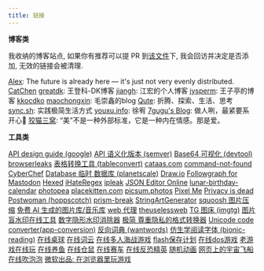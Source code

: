 ```yaml
---
title: 链接
---
```

**博客类**

我收纳的博客站点, 如果你有推荐可以提 PR 到[该文件](https://github.com/thesomeexp/source/blob/master/links.md)下, 我会回访并决定是否添加, 无效的链接会被清理.

[Alex](https://vincent1q84.github.io): The future is already here — it's just not very evenly distributed.
[CatChen](https://chinese.catchen.me)
[greatdk](https://greatdk.com): 王登科-DK博客
[jiangh](https://1byte.io): 江宏的个人博客
[jysperm](https://jysperm.me): 王子亭的博客
[kkocdko](https://kkocdko.site)
[maochongxin](http://maochong.xin): 毛崇鑫的blog
[Qute](https://blog.wfso.cn): 折腾、探索、生活、思考
[sync.sh](https://sync.sh): 实践极简生活方式
[youxu.info](https://blog.youxu.info): 徐宥
[7gugu's Blog](https://www.7gugu.com): 做人咧，最紧要系开心🥳
[狡猫三窝](https://slykiten.com): “美”不是一种外部标准，它是一种内在情感。那是爱。

**工具类**

[API design guide (google)](https://cloud.google.com/apis/design)
[API 语义化版本 (semver)](https://semver.org/lang/zh-CN/)
[Base64 可视化 (devtool)](https://devtool.tech/base64)
[browserleaks](https://browserleaks.com/dns)
[表格转换工具 (tableconvert)](https://tableconvert.com/zh-CN/)
[cataas.com](https://cataas.com/cat?width=800&height=450)
[command-not-found](https://command-not-found.com/)
[CyberChef](https://gchq.github.io/CyberChef/)
[Database 临时 数据库 (planetscale)](https://planetscale.com)
[Draw.io](https://draw.io/)
[Followgraph for Mastodon](https://followgraph.vercel.app/#searchForm)
[Hexed](https://hexed.it/)
[iHateRegex](https://ihateregex.io/)
[ipleak](https://ipleak.net)
[JSON Editor Online](https://jsoneditoronline.org/)
[lunar-birthday-calendar](https://lunar-birthday-calendar-web.firebaseapp.com/)
[photopea](https://www.photopea.com/)
[placekitten.com](https://placekitten.com) 
[picsum.photos](https://picsum.photos)
[Pixel Me](https://pixel-me.tokyo/en/)
[Privacy is dead](https://privacy.aiuys.com/)
[Postwoman (hoppscotch)](https://hoppscotch.io)
[prism-break](https://prism-break.org/en/all/)
[StringArtGenerator](https://halfmonty.github.io/StringArtGenerator/)
[squoosh 图片压缩](https://squoosh.app/)
[免费 AI 生成的图片库/音乐库](https://stockcake.com/)
[web 代理](https://web.tanglu.me)
[theuselessweb](https://theuselessweb.com/)
[TG 图床 (imgtg)](https://imgtg.com)
[图片盲水印在线工具](https://stegonline.iculture.cc)
[数字隐形水印消除器](https://tools.vvzero.com/dewatermark/)
[极简 尊重隐私的格式转换器](https://fileconverter.tommyjepsen.com/)
[Unicode code converter(app-conversion)](https://r12a.github.io/app-conversion/)
[反向词典 (wantwords)](https://wantwords.net)
[仿生学阅读字体 (bionic-reading)](https://bionic-reading.com/)
[在线桌球](http://www.heyzxz.me/pcol/)
[在线词云](https://wordart.com/create)
[在线多人海战游戏](https://mk48.io/)
[flash保存计划](https://flash.homes/)
[在线dos游戏](https://dos.zczc.cz/)
[老游戏在线玩](https://zaixianwan.app/)
[在线养鱼](https://goldfishies.com/?utm_source=pocket_mylist)
[在线仓鼠](https://hammyhome.com/)
[在线赛车](https://slowroads.io/)
[在线反恐精英](https://playcsol.com/)
[随机动画](https://bleuje.com/randomanimations/)
[网页上的宇宙飞船](http://www.websiteasteroids.com/)
[在线吹泡泡](https://oimo.io/works/bubbles/)
[微软出品: 在浏览器里玩游戏](https://www.msn.cn/zh-cn/play/)